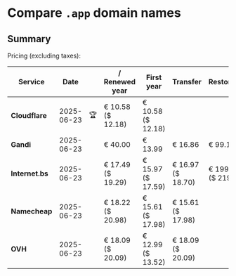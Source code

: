 # Compare `.app` domain names

## Summary

Pricing (excluding taxes):

| Service | Date |  | / Renewed year | First year | Transfer | Restoration |
|--|--|--|--|--|--|--|
| **Cloudflare** | 2025-06-23 | 🏆 | € 10.58<br>($ 12.18) | € 10.58<br>($ 12.18) |  |  |
| **Gandi** | 2025-06-23 |  | € 40.00 | € 13.99 | € 16.86 | € 99.10 |
| **Internet.bs** | 2025-06-23 |  | € 17.49<br>($ 19.29) | € 15.97<br>($ 17.59) | € 16.97<br>($ 18.70) | € 199.05<br>($ 219.29) |
| **Namecheap** | 2025-06-23 |  | € 18.22<br>($ 20.98) | € 15.61<br>($ 17.98) | € 15.61<br>($ 17.98) |  |
| **OVH** | 2025-06-23 |  | € 18.09<br>($ 20.09) | € 12.99<br>($ 13.52) | € 18.09<br>($ 20.09) |  |
